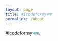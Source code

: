 ```yaml
---
layout: page
title: #icodeformyभाषा 
permalink: /about
---
```



#icodeformy<span style="color:1d5965">भाषा</span>.
